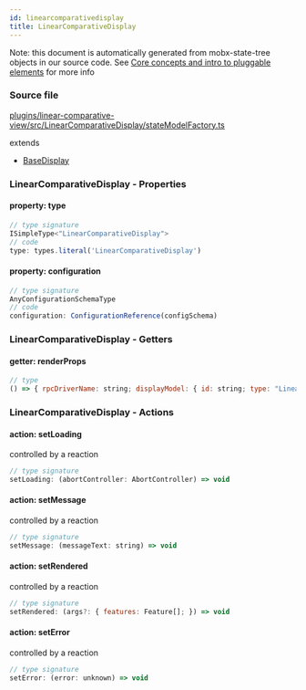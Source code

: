 ```yaml
---
id: linearcomparativedisplay
title: LinearComparativeDisplay
---
```


Note: this document is automatically generated from mobx-state-tree objects in
our source code. See
[Core concepts and intro to pluggable elements](/docs/developer_guide/) for more
info

### Source file

[plugins/linear-comparative-view/src/LinearComparativeDisplay/stateModelFactory.ts](https://github.com/GMOD/jbrowse-components/blob/main/plugins/linear-comparative-view/src/LinearComparativeDisplay/stateModelFactory.ts)

extends

- [BaseDisplay](../basedisplay)

### LinearComparativeDisplay - Properties

#### property: type

```js
// type signature
ISimpleType<"LinearComparativeDisplay">
// code
type: types.literal('LinearComparativeDisplay')
```

#### property: configuration

```js
// type signature
AnyConfigurationSchemaType
// code
configuration: ConfigurationReference(configSchema)
```

### LinearComparativeDisplay - Getters

#### getter: renderProps

```js
// type
() => { rpcDriverName: string; displayModel: { id: string; type: "LinearComparativeDisplay"; rpcDriverName: string; configuration: { [x: string]: any; } & NonEmptyObject & { ...; } & IStateTreeNode<...>; } & ... 5 more ... & IStateTreeNode<...>; highResolutionScaling: number; }
```

### LinearComparativeDisplay - Actions

#### action: setLoading

controlled by a reaction

```js
// type signature
setLoading: (abortController: AbortController) => void
```

#### action: setMessage

controlled by a reaction

```js
// type signature
setMessage: (messageText: string) => void
```

#### action: setRendered

controlled by a reaction

```js
// type signature
setRendered: (args?: { features: Feature[]; }) => void
```

#### action: setError

controlled by a reaction

```js
// type signature
setError: (error: unknown) => void
```
